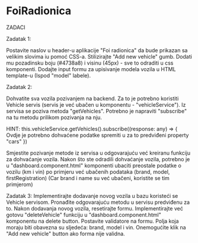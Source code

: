 # FoiRadionica
 
ZADACI

Zadatak 1:

Postavite naslov u header-u aplikacije "Foi radionica" da bude prikazan sa velikim slovima iu pomoć CSS-a.
Stilizirajte "Add new vehicle" gumb. Dodati mu pozadinsku boju (#4738a8) i visinu (45px) - sve to odraditi u css komponenti.
Dodajte input formu za upisivanje modela vozila u HTML template-u (Ispod "model" labele).

Zadatak 2:

Dohvatite sva vozila pozivanjem na backend. Za to je potrebno koristiti Vehicle servis (servis je već ubačen u komponentu - "vehicleService").
Iz servisa se poziva metoda "getVehicles". Potrebno je napraviti "subscribe" na tu metodu prilikom pozivanja na nju.

HINT: 
this.vehicleService.getVehicles().subscribe((response: any) => {
   Ovdje je potrebno dohvaćene podatke spremiti u za to predviđeni property "cars"
})

Smjestite pozivanje metode iz servisa u odgovarajuću već kreiranu funkciju za dohvaćanje vozila.
Nakon što ste odradili dohvaćanje vozila, potrebno je u "dashboard.component.html" komponenti ubaciti preostale podatke 
o vozilu (km i vin) po primjeru već ubačenih podataka (brand, model, firstRegistration)
(Car brand i name su već ubačeni, koristite se tim primjerom)

Zadatak 3:
Implementirajte dodavanje novog vozila u bazu koristeći se Vehicle servisom. Pronađite odgovarajuću metodu u servisu predviđenu za to.
Nakon dodavanja novog vozila, resetirajte formu.
Implementirajte već gotovu "deleteVehicle" funkciju u "dashboard.component.html" komponentu na delete button.
Postavite validatore na formu. Polja koja moraju biti obavezna su sljedeća: brand, model i vin. Onemogućite klik na "Add new vehicle"
button ako forma nije validna.